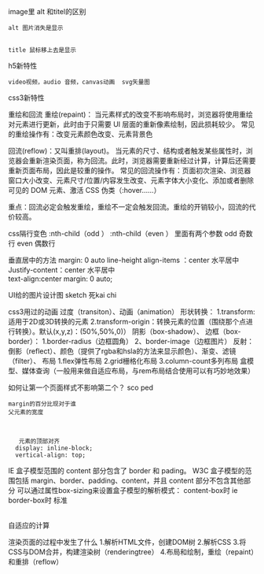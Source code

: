 image里 alt 和titel的区别


	alt 图片消失是显示


	title 鼠标移上去是显示


h5新特性


	video视频，audio 音频，canvas动画  svg矢量图  


css3新特性


重绘和回流
重绘(repaint)：
	当元素样式的改变不影响布局时，浏览器将使用重绘对元素进行更新，此时由于只需要 UI 层面的重新像素绘制，因此损耗较少。
常见的重绘操作有：改变元素颜色改变、元素背景色


回流(reflow)：又叫重排(layout)。
	当元素的尺寸、结构或者触发某些属性时，浏览器会重新渲染页面，称为回流。此时，浏览器需要重新经过计算，计算后还需要重新页面布局，因此是较重的操作。
常见的回流操作有：页面初次渲染、浏览器窗口大小改变、元素尺寸/位置/内容发生改变、元素字体大小变化、添加或者删除可见的 DOM 元素、激活 CSS 伪类（:hover……）


重点：回流必定会触发重绘，重绘不一定会触发回流。重绘的开销较小，回流的代价较高。




css隔行变色
:nth-child（odd ）  :nth-child（even ）
里面有两个参数
odd 奇数行
even 偶数行


垂直居中的方法
margin: 0 auto
line-height
align-items ：center 
水平居中
Justify-content：center  水平居中  
text-align:center
margin: 0 auto;




UI给的图片设计图   sketch   死kai chi




css3用过的动画
过度（transiton）、动画（animation）
形状转换：
1.transform:适用于2D或3D转换的元素
2.transform-origin：转换元素的位置（围绕那个点进行转换）。默认(x,y,z)：(50%,50%,0)）
阴影（box-shadow）、
边框（box-border）：
1.border-radius（边框圆角）
2、border-image（边框图片）
反射：倒影（reflect）、颜色（提供了rgba和hsla的方法来显示颜色）、渐变、滤镜（filter）、
布局
1.flex弹性布局
2.grid栅格化布局
3.column-count多列布局
盒模型、媒体查询（一般用来做自适应布局，与rem布局结合使用可以有巧妙地效果）






如何让第一个页面样式不影响第二个？
	sco  ped
	
	
	
	margin的百分比现对于谁 
	父元素的宽度



       元素的顶部对齐
      display: inline-block;
      vertical-align: top;     


IE 盒子模型范围的 content 部分包含了 border 和 pading。
W3C 盒子模型的范围包括 margin、border、padding、content，并且 content 部分不包含其他部分
可以通过属性box-sizing来设置盒子模型的解析模式：
content-box时  ie
border-box时   标准


​       
     自适应的计算





  渲染页面的过程中发生了什么
1.解析HTML文件，创建DOM树
2.解析CSS
3.将CSS与DOM合并，构建渲染树（renderingtree）
4.布局和绘制，重绘（repaint）和重排（reflow）